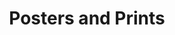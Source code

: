 ---
layout: post
title: "Posters and Prints"
description: "Portfolio of Graphic Art"
thumb_image: "documentation/sample-image.jpg"
tags: [graphicart, graphicdesign, design]
---